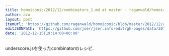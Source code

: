 ```yaml
---
title: homoiconic/2012/12/combinators_1.md at master · raganwald/homoiconic · GitHub
author: azu
layout: post
itemUrl: 'https://github.com/raganwald/homoiconic/blob/master/2012/12/combinators_1.md#combinator-recipes-for-working-with-objects-in-javascript-part-i'
editJSONPath: 'https://github.com/jser/jser.info/edit/gh-pages/data/2012/12/index.json'
date: '2012-12-15T19:14:00+00:00'
---
```

underscore.jsを使ったcombinatorのレシピ.

